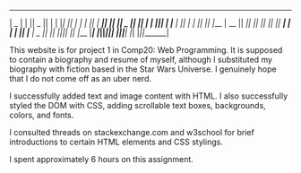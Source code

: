  ______    _______  _______  ______   __   __  _______ 
|    _ |  |       ||   _   ||      | |  |_|  ||       |
|   | ||  |    ___||  |_|  ||  _    ||       ||    ___|
|   |_||_ |   |___ |       || | |   ||       ||   |___ 
|    __  ||    ___||       || |_|   ||       ||    ___|
|   |  | ||   |___ |   _   ||       || ||_|| ||   |___ 
|___|  |_||_______||__| |__||______| |_|   |_||_______|

This website is for project 1 in Comp20: Web Programming.
It is supposed to contain a biography and resume of myself, although
I substituted my biography with fiction based in the Star Wars Universe.
I genuinely hope that I do not come off as an uber nerd.

I successfully added text and image content with HTML.
I also successfully styled the DOM with CSS, adding scrollable text
boxes, backgrounds, colors, and fonts.

I consulted threads on stackexchange.com and w3school for brief introductions
to certain HTML elements and CSS stylings.

I spent approximately 6 hours on this assignment.